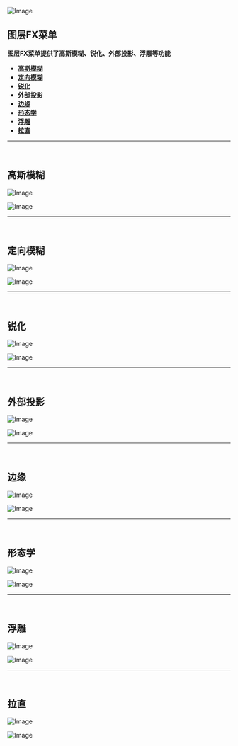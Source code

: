 ![Image](Images/Menus_EffectMenu.png)
## **图层FX菜单**
**图层FX菜单提供了高斯模糊、锐化、外部投影、浮雕等功能**
- [**高斯模糊**](#高斯模糊)
- [**定向模糊**](#定向模糊)
- [**锐化**](#锐化)
- [**外部投影**](#外部投影)
- [**边缘**](#边缘)
- [**形态学**](#形态学)
- [**浮雕**](#浮雕)
- [**拉直**](#拉直)


---
<br/>

## **高斯模糊**
![Image](Images/Menus_EffectMenu_GaussianBlur.jpg)

![Image](Images/Menus_EffectMenu_GaussianBlur_Second.jpg)


---
<br/>

## **定向模糊**
![Image](Images/Menus_EffectMenu_DirectionalBlur.jpg)

![Image](Images/Menus_EffectMenu_DirectionalBlur_Second.jpg)


---
<br/>

## **锐化**
![Image](Images/Menus_EffectMenu_Sharpen.jpg)

![Image](Images/Menus_EffectMenu_Sharpen_Second.jpg)


---
<br/>

## **外部投影**
![Image](Images/Menus_EffectMenu_OuterShadow.jpg)

![Image](Images/Menus_EffectMenu_OuterShadow_Second.jpg)


---
<br/>

## **边缘**
![Image](Images/Menus_EffectMenu_Edge.jpg)

![Image](Images/Menus_EffectMenu_Edge_Second.jpg)


---
<br/>

## **形态学**
![Image](Images/Menus_EffectMenu_Morphology.jpg)

![Image](Images/Menus_EffectMenu_Morphology_Second.jpg)


---
<br/>

## **浮雕**
![Image](Images/Menus_EffectMenu_Emboss.jpg)

![Image](Images/Menus_EffectMenu_Emboss_Second.jpg)


---
<br/>

## **拉直**
![Image](Images/Menus_EffectMenu_Straighten.jpg)

![Image](Images/Menus_EffectMenu_Straighten_Second.jpg)